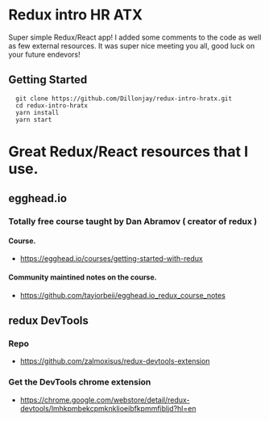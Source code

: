 # Redux intro HR ATX

Super simple Redux/React app! I added some comments to the code as well as few external resources. It was super nice meeting you all, good luck on your future endevors!

## Getting Started

```
  git clone https://github.com/Dillonjay/redux-intro-hratx.git
  cd redux-intro-hratx
  yarn install
  yarn start
```
# Great Redux/React resources that I use.

## egghead.io
### Totally free course taught by Dan Abramov ( creator of redux )
#### Course.
* https://egghead.io/courses/getting-started-with-redux
#### Community maintined notes on the course.
* https://github.com/tayiorbeii/egghead.io_redux_course_notes

## redux DevTools
### Repo
* https://github.com/zalmoxisus/redux-devtools-extension
### Get the DevTools chrome extension
* https://chrome.google.com/webstore/detail/redux-devtools/lmhkpmbekcpmknklioeibfkpmmfibljd?hl=en
